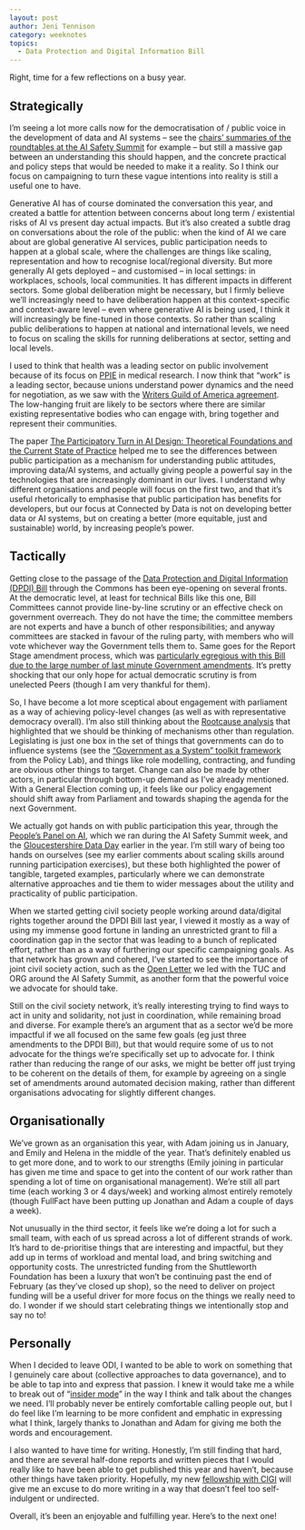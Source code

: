 ```yaml
---
layout: post
author: Jeni Tennison
category: weeknotes
topics:
  - Data Protection and Digital Information Bill
---
```

Right, time for a few reflections on a busy year.

## Strategically
I’m seeing a lot more calls now for the democratisation of / public voice in the development of data and AI systems – see the [chairs’ summaries of the roundtables at the AI Safety Summit](https://www.gov.uk/government/publications/ai-safety-summit-1-november-roundtable-chairs-summaries/ai-safety-summit-2023-roundtable-chairs-summaries-1-november--2) for example – but still a massive gap between an understanding this should happen, and the concrete practical and policy steps that would be needed to make it a reality. So I think our focus on campaigning to turn these vague intentions into reality is still a useful one to have.

Generative AI has of course dominated the conversation this year, and created a battle for attention between concerns about long term / existential risks of AI vs present day actual impacts. But it’s also created a subtle drag on conversations about the role of the public: when the kind of AI we care about are global generative AI services, public participation needs to happen at a global scale, where the challenges are things like scaling, representation and how to recognise local/regional diversity. But more generally AI gets deployed – and customised – in local settings: in workplaces, schools, local communities. It has different impacts in different sectors. Some global deliberation might be necessary, but I firmly believe we’ll increasingly need to have deliberation happen at this context-specific and context-aware level – even where generative AI is being used, I think it will increasingly be fine-tuned in those contexts. So rather than scaling public deliberations to happen at national and international levels, we need to focus on scaling the skills for running deliberations at sector, setting and local levels.

I used to think that health was a leading sector on public involvement because of its focus on [PPIE](https://www.nature.com/articles/s41591-023-02445-x) in medical research. I now think that “work” is a leading sector, because unions understand power dynamics and the need for negotiation, as we saw with the [Writers Guild of America agreement](https://www.hollywoodreporter.com/business/business-news/wga-deal-studios-plan-pursue-copyrights-ai-generated-scripts-1235602466/). The low-hanging fruit are likely to be sectors where there are similar existing representative bodies who can engage with, bring together and represent their communities.

The paper [The Participatory Turn in AI Design: Theoretical Foundations and the Current State of Practice](https://arxiv.org/abs/2310.00907) helped me to see the differences between public participation as a mechanism for understanding public attitudes, improving data/AI systems, and actually giving people a powerful say in the technologies that are increasingly dominant in our lives. I understand why different organisations and people will focus on the first two, and that it’s useful rhetorically to emphasise that public participation has benefits for developers, but our focus at Connected by Data is not on developing better data or AI systems, but on creating a better (more equitable, just and sustainable) world, by increasing people’s power.

## Tactically
Getting close to the passage of the [Data Protection and Digital Information (DPDI) Bill](https://connectedbydata.org/resources/dpdib-resources) through the Commons has been eye-opening on several fronts. At the democratic level, at least for technical Bills like this one, Bill Committees cannot provide line-by-line scrutiny or an effective check on government overreach. They do not have the time; the committee members are not experts and have a bunch of other responsibilities; and anyway committees are stacked in favour of the ruling party, with members who will vote whichever way the Government tells them to. Same goes for the Report Stage amendment process, which was [particularly egregious with this Bill due to the large number of last minute Government amendments](https://parliamentlive.tv/event/index/d085ef77-40fd-4d4d-824e-fcddf2b4335c?in=13:16:08). It’s pretty shocking that our only hope for actual democratic scrutiny is from unelected Peers (though I am very thankful for them).

So, I have become a lot more sceptical about engagement with parliament as a way of achieving policy-level changes (as well as with representative democracy overall). I’m also still thinking about the [Rootcause analysis](https://rootcause.global/framing-ai/) that highlighted that we should be thinking of mechanisms other than regulation. Legislating is just one box in the set of things that governments can do to influence systems (see the [“Government as a System” toolkit framework](https://openpolicy.blog.gov.uk/2020/03/06/introducing-a-government-as-a-system-toolkit/) from the Policy Lab), and things like role modelling, contracting, and funding are obvious other things to target. Change can also be made by other actors, in particular through bottom-up demand as I’ve already mentioned. With a General Election coming up, it feels like our policy engagement should shift away from Parliament and towards shaping the agenda for the next Government.

We actually got hands on with public participation this year, through the [People’s Panel on AI](https://connectedbydata.org/projects/2023-peoples-panel-on-ai), which we ran during the AI Safety Summit week, and the [Gloucestershire Data Day](https://dataday.org.uk/) earlier in the year. I’m still wary of being too hands on ourselves (see my earlier comments about scaling skills around running participation exercises), but these both highlighted the power of tangible, targeted examples, particularly where we can demonstrate alternative approaches and tie them to wider messages about the utility and practicality of public participation.

When we started getting civil society people working around data/digital rights together around the DPDI Bill last year, I viewed it mostly as a way of using my immense good fortune in landing an unrestricted grant to fill a coordination gap in the sector that was leading to a bunch of replicated effort, rather than as a way of furthering our specific campaigning goals. As that network has grown and cohered, I’ve started to see the importance of joint civil society action, such as the [Open Letter](https://ai-summit-open-letter.info/) we led with the TUC and ORG around the AI Safety Summit, as another form that the powerful voice we advocate for should take.

Still on the civil society network, it’s really interesting trying to find ways to act in unity and solidarity, not just in coordination, while remaining broad and diverse. For example there’s an argument that as a sector we’d be more impactful if we all focused on the same few goals (eg just three amendments to the DPDI Bill), but that would require some of us to not advocate for the things we’re specifically set up to advocate for. I think rather than reducing the range of our asks, we might be better off just trying to be coherent on the details of them, for example by agreeing on a single set of amendments around automated decision making, rather than different organisations advocating for slightly different changes.


## Organisationally
We’ve grown as an organisation this year, with Adam joining us in January, and Emily and Helena in the middle of the year. That’s definitely enabled us to get more done, and to work to our strengths (Emily joining in particular has given me time and space to get into the content of our work rather than spending a lot of time on organisational management). We’re still all part time (each working 3 or 4 days/week) and working almost entirely remotely (though FullFact have been putting up Jonathan and Adam a couple of days a week).

Not unusually in the third sector, it feels like we’re doing a lot for such a small team, with each of us spread across a lot of different strands of work. It’s hard to de-prioritise things that are interesting and impactful, but they add up in terms of workload and mental load, and bring switching and opportunity costs. The unrestricted funding from the Shuttleworth Foundation has been a luxury that won’t be continuing past the end of February (as they’ve closed up shop), so the need to deliver on project funding will be a useful driver for more focus on the things we really need to do. I wonder if we should start celebrating things we intentionally stop and say no to!

## Personally
When I decided to leave ODI, I wanted to be able to work on something that I genuinely care about (collective approaches to data governance), and to be able to tap into and express that passion. I knew it would take me a while to break out of “[insider mode](https://www.civilsociety.co.uk/voices/andrew-purkis-the-inside-track-or-the-outside-track-for-charities-seeking-change.html)” in the way I think and talk about the changes we need. I’ll probably never be entirely comfortable calling people out, but I do feel like I’m learning to be more confident and emphatic in expressing what I think, largely thanks to Jonathan and Adam for giving me both the words and encouragement.

I also wanted to have time for writing. Honestly, I’m still finding that hard, and there are several half-done reports and written pieces that I would really like to have been able to get published this year and haven’t, because other things have taken priority. Hopefully, my new [fellowship with CIGI](https://www.cigionline.org/) will give me an excuse to do more writing in a way that doesn’t feel too self-indulgent or undirected.

Overall, it’s been an enjoyable and fulfilling year. Here’s to the next one!